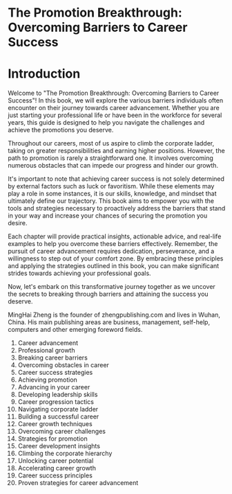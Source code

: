 # The Promotion Breakthrough: Overcoming Barriers to Career Success

# Introduction

Welcome to "The Promotion Breakthrough: Overcoming Barriers to Career Success"! In this book, we will explore the various barriers individuals often encounter on their journey towards career advancement. Whether you are just starting your professional life or have been in the workforce for several years, this guide is designed to help you navigate the challenges and achieve the promotions you deserve.

Throughout our careers, most of us aspire to climb the corporate ladder, taking on greater responsibilities and earning higher positions. However, the path to promotion is rarely a straightforward one. It involves overcoming numerous obstacles that can impede our progress and hinder our growth.

It's important to note that achieving career success is not solely determined by external factors such as luck or favoritism. While these elements may play a role in some instances, it is our skills, knowledge, and mindset that ultimately define our trajectory. This book aims to empower you with the tools and strategies necessary to proactively address the barriers that stand in your way and increase your chances of securing the promotion you desire.

Each chapter will provide practical insights, actionable advice, and real-life examples to help you overcome these barriers effectively. Remember, the pursuit of career advancement requires dedication, perseverance, and a willingness to step out of your comfort zone. By embracing these principles and applying the strategies outlined in this book, you can make significant strides towards achieving your professional goals.

Now, let's embark on this transformative journey together as we uncover the secrets to breaking through barriers and attaining the success you deserve.

MingHai Zheng is the founder of zhengpublishing.com and lives in Wuhan, China. His main publishing areas are business, management, self-help, computers and other emerging foreword fields.



1. Career advancement
2. Professional growth
3. Breaking career barriers
4. Overcoming obstacles in career
5. Career success strategies
6. Achieving promotion
7. Advancing in your career
8. Developing leadership skills
9. Career progression tactics
10. Navigating corporate ladder
11. Building a successful career
12. Career growth techniques
13. Overcoming career challenges
14. Strategies for promotion
15. Career development insights
16. Climbing the corporate hierarchy
17. Unlocking career potential
18. Accelerating career growth
19. Career success principles
20. Proven strategies for career advancement
